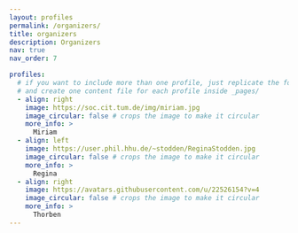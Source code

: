 ```yaml
---
layout: profiles
permalink: /organizers/
title: organizers
description: Organizers
nav: true
nav_order: 7

profiles:
  # if you want to include more than one profile, just replicate the following block
  # and create one content file for each profile inside _pages/
  - align: right
    image: https://soc.cit.tum.de/img/miriam.jpg
    image_circular: false # crops the image to make it circular
    more_info: >
      Miriam
  - align: left
    image: https://user.phil.hhu.de/~stodden/ReginaStodden.jpg
    image_circular: false # crops the image to make it circular
    more_info: >
      Regina
  - align: right
    image: https://avatars.githubusercontent.com/u/22526154?v=4
    image_circular: false # crops the image to make it circular
    more_info: >
      Thorben
---
```

